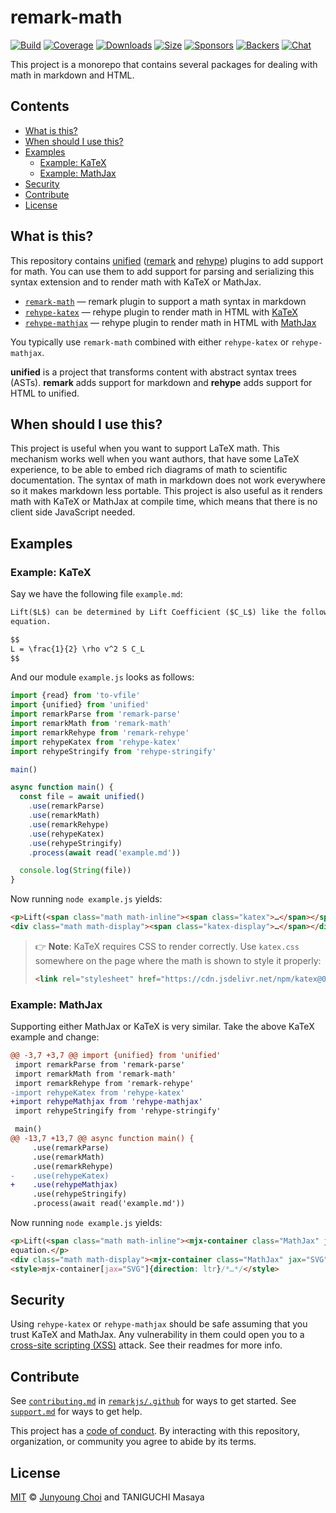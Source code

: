 # remark-math

[![Build][build-badge]][build]
[![Coverage][coverage-badge]][coverage]
[![Downloads][downloads-badge]][downloads]
[![Size][size-badge]][size]
[![Sponsors][sponsors-badge]][collective]
[![Backers][backers-badge]][collective]
[![Chat][chat-badge]][chat]

This project is a monorepo that contains several packages for dealing with
math in markdown and HTML.

## Contents

*   [What is this?](#what-is-this)
*   [When should I use this?](#when-should-i-use-this)
*   [Examples](#examples)
    *   [Example: KaTeX](#example-katex)
    *   [Example: MathJax](#example-mathjax)
*   [Security](#security)
*   [Contribute](#contribute)
*   [License](#license)

## What is this?

This repository contains [unified][] ([remark][] and [rehype][]) plugins to add
support for math.
You can use them to add support for parsing and serializing this syntax
extension and to render math with KaTeX or MathJax.

*   [`remark-math`][remark-math]
    — remark plugin to support a math syntax in markdown
*   [`rehype-katex`][rehype-katex]
    — rehype plugin to render math in HTML with [KaTeX][]
*   [`rehype-mathjax`][rehype-mathjax]
    — rehype plugin to render math in HTML with [MathJax][]

You typically use `remark-math` combined with either `rehype-katex` or
`rehype-mathjax`.

**unified** is a project that transforms content with abstract syntax trees
(ASTs).
**remark** adds support for markdown and **rehype** adds support for HTML to
unified.

## When should I use this?

This project is useful when you want to support LaTeX math.
This mechanism works well when you want authors, that have some LaTeX
experience, to be able to embed rich diagrams of math to scientific
documentation.
The syntax of math in markdown does not work everywhere so it makes markdown
less portable.
This project is also useful as it renders math with KaTeX or MathJax at compile
time, which means that there is no client side JavaScript needed.

## Examples

### Example: KaTeX

Say we have the following file `example.md`:

```markdown
Lift($L$) can be determined by Lift Coefficient ($C_L$) like the following
equation.

$$
L = \frac{1}{2} \rho v^2 S C_L
$$
```

And our module `example.js` looks as follows:

```js
import {read} from 'to-vfile'
import {unified} from 'unified'
import remarkParse from 'remark-parse'
import remarkMath from 'remark-math'
import remarkRehype from 'remark-rehype'
import rehypeKatex from 'rehype-katex'
import rehypeStringify from 'rehype-stringify'

main()

async function main() {
  const file = await unified()
    .use(remarkParse)
    .use(remarkMath)
    .use(remarkRehype)
    .use(rehypeKatex)
    .use(rehypeStringify)
    .process(await read('example.md'))

  console.log(String(file))
}
```

Now running `node example.js` yields:

```html
<p>Lift(<span class="math math-inline"><span class="katex">…</span></span>) can be determined by Lift Coefficient (<span class="math math-inline"><span class="katex">…</span></span>) like the following equation.</p>
<div class="math math-display"><span class="katex-display">…</span></div>
```

> 👉 **Note**: KaTeX requires CSS to render correctly.
> Use `katex.css` somewhere on the page where the math is shown to style it
> properly:
>
> ```html
> <link rel="stylesheet" href="https://cdn.jsdelivr.net/npm/katex@0.15.0/dist/katex.min.css" integrity="sha384-RZU/ijkSsFbcmivfdRBQDtwuwVqK7GMOw6IMvKyeWL2K5UAlyp6WonmB8m7Jd0Hn" crossorigin="anonymous">
> ```

### Example: MathJax

Supporting either MathJax or KaTeX is very similar.
Take the above KaTeX example and change:

```diff
@@ -3,7 +3,7 @@ import {unified} from 'unified'
 import remarkParse from 'remark-parse'
 import remarkMath from 'remark-math'
 import remarkRehype from 'remark-rehype'
-import rehypeKatex from 'rehype-katex'
+import rehypeMathjax from 'rehype-mathjax'
 import rehypeStringify from 'rehype-stringify'

 main()
@@ -13,7 +13,7 @@ async function main() {
     .use(remarkParse)
     .use(remarkMath)
     .use(remarkRehype)
-    .use(rehypeKatex)
+    .use(rehypeMathjax)
     .use(rehypeStringify)
     .process(await read('example.md'))
```

Now running `node example.js` yields:

```html
<p>Lift(<span class="math math-inline"><mjx-container class="MathJax" jax="SVG">…</svg></mjx-container></span>) can be determined by Lift Coefficient (<span class="math math-inline"><mjx-container class="MathJax" jax="SVG">…</svg></mjx-container></span>) like the following
equation.</p>
<div class="math math-display"><mjx-container class="MathJax" jax="SVG" display="true">…</svg></mjx-container></div>
<style>mjx-container[jax="SVG"]{direction: ltr}/*…*/</style>
```

## Security

Using `rehype-katex` or `rehype-mathjax` should be safe assuming that you trust
KaTeX and MathJax.
Any vulnerability in them could open you to a [cross-site scripting (XSS)][xss]
attack.
See their readmes for more info.

## Contribute

See [`contributing.md`][contributing] in [`remarkjs/.github`][health] for ways
to get started.
See [`support.md`][support] for ways to get help.

This project has a [code of conduct][coc].
By interacting with this repository, organization, or community you agree to
abide by its terms.

## License

[MIT][license] © [Junyoung Choi][author] and TANIGUCHI Masaya

<!-- Definitions -->

[build-badge]: https://github.com/remarkjs/remark-math/workflows/main/badge.svg

[build]: https://github.com/remarkjs/remark-math/actions

[coverage-badge]: https://img.shields.io/codecov/c/github/remarkjs/remark-math.svg

[coverage]: https://codecov.io/github/remarkjs/remark-math

[downloads-badge]: https://img.shields.io/npm/dm/remark-math.svg

[downloads]: https://www.npmjs.com/package/remark-math

[size-badge]: https://img.shields.io/bundlephobia/minzip/remark-math.svg

[size]: https://bundlephobia.com/result?p=remark-math

[sponsors-badge]: https://opencollective.com/unified/sponsors/badge.svg

[backers-badge]: https://opencollective.com/unified/backers/badge.svg

[collective]: https://opencollective.com/unified

[chat-badge]: https://img.shields.io/badge/chat-discussions-success.svg

[chat]: https://github.com/remarkjs/remark/discussions

[health]: https://github.com/remarkjs/.github

[contributing]: https://github.com/remarkjs/.github/blob/HEAD/contributing.md

[support]: https://github.com/remarkjs/.github/blob/HEAD/support.md

[coc]: https://github.com/remarkjs/.github/blob/HEAD/code-of-conduct.md

[license]: license

[author]: https://rokt33r.github.io

[unified]: https://github.com/unifiedjs/unified

[remark]: https://github.com/remarkjs/remark

[rehype]: https://github.com/rehypejs/rehype

[katex]: https://github.com/Khan/KaTeX

[mathjax]: https://mathjax.org/

[xss]: https://en.wikipedia.org/wiki/Cross-site_scripting

[remark-math]: ./packages/remark-math

[rehype-katex]: ./packages/rehype-katex

[rehype-mathjax]: ./packages/rehype-mathjax
